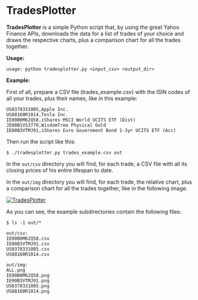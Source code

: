 # TradesPlotter

**TradesPlotter** is a simple Python script that, by using the great Yahoo Finance APIs, downloads the data for a list of trades of your choice and draws the respective charts, plus a comparison chart for all the trades together.

**Usage:**
```
usage: python tradesplotter.py <input_csv> <output_dir>
```

**Example:**

First of all, prepare a CSV file (trades_example.csv) with the ISIN codes of all your trades, plus their names, like in this example:

```
US0378331005,Apple Inc.
US88160R1014,Tesla Inc.
IE00B0M62Q58,iShares MSCI World UCITS ETF (Dist)
JE00B1VS3770,WisdomTree Physical Gold
IE00B3VTMJ91,iShares Euro Government Bond 1-3yr UCITS ETF (Acc)
```

Then run the script like this:

```
$ ./tradesplotter.py trades_example.csv out
```

In the ```out/csv``` directory you will find, for each trade, a CSV file with all its closing prices of his entire lifespan to date.

In the ```out/img``` directory you will find, for each trade, the relative chart, plus a comparison chart for all the trades together, like in the following image.

<a href="https://ibb.co/kH36kN7"><img src="https://i.ibb.co/7YgN8sf/ALL.png" alt="TradesPlotter" border="0" /></a>

As you can see, the example subdirectories contain the following files:

```
$ ls -1 out/*

out/csv:
IE00B0M62Q58.csv
IE00B3VTMJ91.csv
US0378331005.csv
US88160R1014.csv

out/img:
ALL.png
IE00B0M62Q58.png
IE00B3VTMJ91.png
US0378331005.png
US88160R1014.png
```
